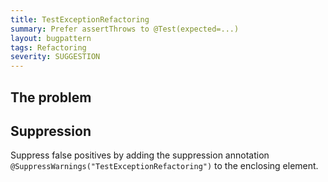 ```yaml
---
title: TestExceptionRefactoring
summary: Prefer assertThrows to @Test(expected=...)
layout: bugpattern
tags: Refactoring
severity: SUGGESTION
---
```


<!--
*** AUTO-GENERATED, DO NOT MODIFY ***
To make changes, edit the @BugPattern annotation or the explanation in docs/bugpattern.
-->

## The problem


## Suppression
Suppress false positives by adding the suppression annotation `@SuppressWarnings("TestExceptionRefactoring")` to the enclosing element.
